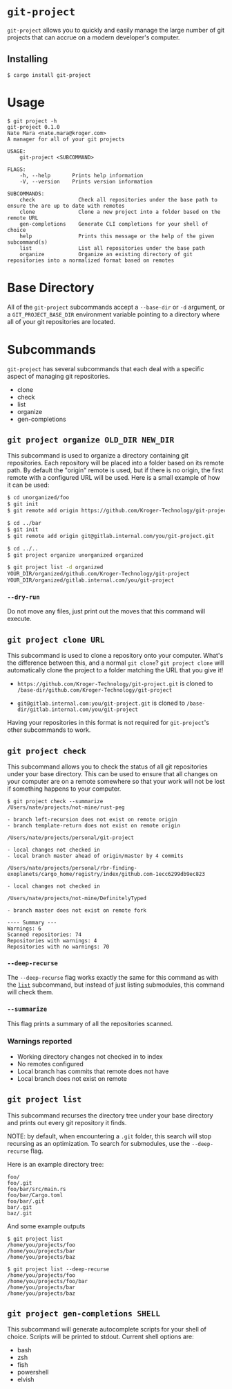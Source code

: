 # `git-project`

`git-project` allows you to quickly and easily manage the large number of git
projects that can accrue on a modern developer's computer.

## Installing

```
$ cargo install git-project
```

# Usage

```
$ git project -h
git-project 0.1.0
Nate Mara <nate.mara@kroger.com>
A manager for all of your git projects

USAGE:
    git-project <SUBCOMMAND>

FLAGS:
    -h, --help       Prints help information
    -V, --version    Prints version information

SUBCOMMANDS:
    check              Check all repositories under the base path to ensure the are up to date with remotes
    clone              Clone a new project into a folder based on the remote URL
    gen-completions    Generate CLI completions for your shell of choice
    help               Prints this message or the help of the given subcommand(s)
    list               List all repositories under the base path
    organize           Organize an existing directory of git repositories into a normalized format based on remotes
```

# Base Directory

All of the `git-project` subcommands accept a `--base-dir` or `-d` argument,
or a `GIT_PROJECT_BASE_DIR` environment variable pointing to a directory
where all of your git repositories are located.

# Subcommands

`git-project` has several subcommands that each deal with a specific aspect
of managing git repositories.

- clone
- check
- list
- organize
- gen-completions

## `git project organize OLD_DIR NEW_DIR`

This subcommand is used to organize a directory containing git repositories.
Each repository will be placed into a folder based on its remote path. By
default the "origin" remote is used, but if there is no origin, the first
remote with a configured URL will be used. Here is a small example of how it
can be used:

```bash
$ cd unorganized/foo
$ git init
$ git remote add origin https://github.com/Kroger-Technology/git-project.git

$ cd ../bar
$ git init
$ git remote add origin git@gitlab.internal.com/you/git-project.git

$ cd ../..
$ git project organize unorganized organized

$ git project list -d organized
YOUR_DIR/organized/github.com/Kroger-Technology/git-project
YOUR_DIR/organized/gitlab.internal.com/you/git-project
```

### `--dry-run`

Do not move any files, just print out the moves that this command will
execute.

## `git project clone URL`

This subcommand is used to clone a repository onto your computer. What's the
difference between this, and a normal `git clone`? `git project clone` will
automatically clone the project to a folder matching the URL that you give it!

- `https://github.com/Kroger-Technology/git-project.git` is cloned to
  `/base-dir/github.com/Kroger-Technology/git-project`

- `git@gitlab.internal.com:you/git-project.git` is cloned to
  `/base-dir/gitlab.internal.com/you/git-project`

Having your repositories in this format is not required for `git-project`'s
other subcommands to work.

## `git project check`

This subcommand allows you to check the status of all git repositories under
your base directory. This can be used to ensure that all changes on your
computer are on a remote somewhere so that your work will not be lost if
something happens to your computer.

```
$ git project check --summarize
/Users/nate/projects/not-mine/rust-peg

- branch left-recursion does not exist on remote origin
- branch template-return does not exist on remote origin

/Users/nate/projects/personal/git-project

- local changes not checked in
- local branch master ahead of origin/master by 4 commits

/Users/nate/projects/personal/rbr-finding-exoplanets/cargo_home/registry/index/github.com-1ecc6299db9ec823

- local changes not checked in

/Users/nate/projects/not-mine/DefinitelyTyped

- branch master does not exist on remote fork

---- Summary ---
Warnings: 6
Scanned repositories: 74
Repositories with warnings: 4
Repositories with no warnings: 70
```

### `--deep-recurse`

The `--deep-recurse` flag works exactly the same for this command as with the
[`list`](#git-project-list) subcommand, but instead of just listing
submodules, this command will check them.

### `--summarize`

This flag prints a summary of all the repositories scanned.

### Warnings reported

- Working directory changes not checked in to index
- No remotes configured
- Local branch has commits that remote does not have
- Local branch does not exist on remote

## `git project list`

This subcommand recurses the directory tree under your base directory and
prints out every git repository it finds.

NOTE: by default, when encountering a `.git` folder, this search will stop
recursing as an optimization. To search for submodules, use the
`--deep-recurse` flag.

Here is an example directory tree:

```
foo/
foo/.git
foo/bar/src/main.rs
foo/bar/Cargo.toml
foo/bar/.git
bar/.git
baz/.git
```

And some example outputs

```
$ git project list
/home/you/projects/foo
/home/you/projects/bar
/home/you/projects/baz

$ git project list --deep-recurse
/home/you/projects/foo
/home/you/projects/foo/bar
/home/you/projects/bar
/home/you/projects/baz
```

## `git project gen-completions SHELL`

This subcommand will generate autocomplete scripts for your shell of choice.
Scripts will be printed to stdout. Current shell options are:

- bash
- zsh
- fish
- powershell
- elvish
